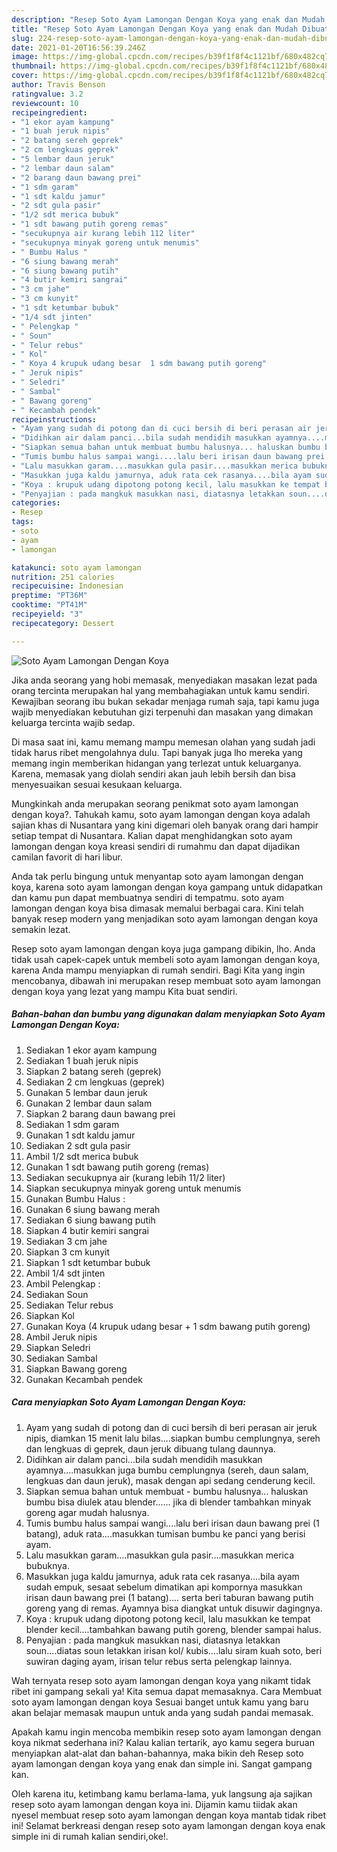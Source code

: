 ```yaml
---
description: "Resep Soto Ayam Lamongan Dengan Koya yang enak dan Mudah Dibuat"
title: "Resep Soto Ayam Lamongan Dengan Koya yang enak dan Mudah Dibuat"
slug: 224-resep-soto-ayam-lamongan-dengan-koya-yang-enak-dan-mudah-dibuat
date: 2021-01-20T16:56:39.246Z
image: https://img-global.cpcdn.com/recipes/b39f1f8f4c1121bf/680x482cq70/soto-ayam-lamongan-dengan-koya-foto-resep-utama.jpg
thumbnail: https://img-global.cpcdn.com/recipes/b39f1f8f4c1121bf/680x482cq70/soto-ayam-lamongan-dengan-koya-foto-resep-utama.jpg
cover: https://img-global.cpcdn.com/recipes/b39f1f8f4c1121bf/680x482cq70/soto-ayam-lamongan-dengan-koya-foto-resep-utama.jpg
author: Travis Benson
ratingvalue: 3.2
reviewcount: 10
recipeingredient:
- "1 ekor ayam kampung"
- "1 buah jeruk nipis"
- "2 batang sereh geprek"
- "2 cm lengkuas geprek"
- "5 lembar daun jeruk"
- "2 lembar daun salam"
- "2 barang daun bawang prei"
- "1 sdm garam"
- "1 sdt kaldu jamur"
- "2 sdt gula pasir"
- "1/2 sdt merica bubuk"
- "1 sdt bawang putih goreng remas"
- "secukupnya air kurang lebih 112 liter"
- "secukupnya minyak goreng untuk menumis"
- " Bumbu Halus "
- "6 siung bawang merah"
- "6 siung bawang putih"
- "4 butir kemiri sangrai"
- "3 cm jahe"
- "3 cm kunyit"
- "1 sdt ketumbar bubuk"
- "1/4 sdt jinten"
- " Pelengkap "
- " Soun"
- " Telur rebus"
- " Kol"
- " Koya 4 krupuk udang besar  1 sdm bawang putih goreng"
- " Jeruk nipis"
- " Seledri"
- " Sambal"
- " Bawang goreng"
- " Kecambah pendek"
recipeinstructions:
- "Ayam yang sudah di potong dan di cuci bersih di beri perasan air jeruk nipis, diamkan 15 menit lalu bilas....siapkan bumbu cemplungnya, sereh dan lengkuas di geprek, daun jeruk dibuang tulang daunnya."
- "Didihkan air dalam panci...bila sudah mendidih masukkan ayamnya....masukkan juga bumbu cemplungnya (sereh, daun salam, lengkuas dan daun jeruk), masak dengan api sedang cenderung kecil."
- "Siapkan semua bahan untuk membuat bumbu halusnya... haluskan bumbu bisa diulek atau blender...... jika di blender tambahkan minyak goreng agar mudah halusnya."
- "Tumis bumbu halus sampai wangi....lalu beri irisan daun bawang prei (1 batang), aduk rata....masukkan tumisan bumbu ke panci yang berisi ayam."
- "Lalu masukkan garam....masukkan gula pasir....masukkan merica bubuknya."
- "Masukkan juga kaldu jamurnya, aduk rata cek rasanya....bila ayam sudah empuk, sesaat sebelum dimatikan api kompornya masukkan irisan daun bawang prei (1 batang).... serta beri taburan bawang putih goreng yang di remas. Ayamnya bisa diangkat untuk disuwir dagingnya."
- "Koya : krupuk udang dipotong potong kecil, lalu masukkan ke tempat blender kecil....tambahkan bawang putih goreng, blender sampai halus."
- "Penyajian : pada mangkuk masukkan nasi, diatasnya letakkan soun....diatas soun letakkan irisan kol/ kubis....lalu siram kuah soto, beri suwiran daging ayam, irisan telur rebus serta pelengkap lainnya."
categories:
- Resep
tags:
- soto
- ayam
- lamongan

katakunci: soto ayam lamongan 
nutrition: 251 calories
recipecuisine: Indonesian
preptime: "PT36M"
cooktime: "PT41M"
recipeyield: "3"
recipecategory: Dessert

---
```



![Soto Ayam Lamongan Dengan Koya](https://img-global.cpcdn.com/recipes/b39f1f8f4c1121bf/680x482cq70/soto-ayam-lamongan-dengan-koya-foto-resep-utama.jpg)

Jika anda seorang yang hobi memasak, menyediakan masakan lezat pada orang tercinta merupakan hal yang membahagiakan untuk kamu sendiri. Kewajiban seorang ibu bukan sekadar menjaga rumah saja, tapi kamu juga wajib menyediakan kebutuhan gizi terpenuhi dan masakan yang dimakan keluarga tercinta wajib sedap.

Di masa  saat ini, kamu memang mampu memesan olahan yang sudah jadi tidak harus ribet mengolahnya dulu. Tapi banyak juga lho mereka yang memang ingin memberikan hidangan yang terlezat untuk keluarganya. Karena, memasak yang diolah sendiri akan jauh lebih bersih dan bisa menyesuaikan sesuai kesukaan keluarga. 



Mungkinkah anda merupakan seorang penikmat soto ayam lamongan dengan koya?. Tahukah kamu, soto ayam lamongan dengan koya adalah sajian khas di Nusantara yang kini digemari oleh banyak orang dari hampir setiap tempat di Nusantara. Kalian dapat menghidangkan soto ayam lamongan dengan koya kreasi sendiri di rumahmu dan dapat dijadikan camilan favorit di hari libur.

Anda tak perlu bingung untuk menyantap soto ayam lamongan dengan koya, karena soto ayam lamongan dengan koya gampang untuk didapatkan dan kamu pun dapat membuatnya sendiri di tempatmu. soto ayam lamongan dengan koya bisa dimasak memalui berbagai cara. Kini telah banyak resep modern yang menjadikan soto ayam lamongan dengan koya semakin lezat.

Resep soto ayam lamongan dengan koya juga gampang dibikin, lho. Anda tidak usah capek-capek untuk membeli soto ayam lamongan dengan koya, karena Anda mampu menyiapkan di rumah sendiri. Bagi Kita yang ingin mencobanya, dibawah ini merupakan resep membuat soto ayam lamongan dengan koya yang lezat yang mampu Kita buat sendiri.

<!--inarticleads1-->

##### Bahan-bahan dan bumbu yang digunakan dalam menyiapkan Soto Ayam Lamongan Dengan Koya:

1. Sediakan 1 ekor ayam kampung
1. Sediakan 1 buah jeruk nipis
1. Siapkan 2 batang sereh (geprek)
1. Sediakan 2 cm lengkuas (geprek)
1. Gunakan 5 lembar daun jeruk
1. Gunakan 2 lembar daun salam
1. Siapkan 2 barang daun bawang prei
1. Sediakan 1 sdm garam
1. Gunakan 1 sdt kaldu jamur
1. Sediakan 2 sdt gula pasir
1. Ambil 1/2 sdt merica bubuk
1. Gunakan 1 sdt bawang putih goreng (remas)
1. Sediakan secukupnya air (kurang lebih 11/2 liter)
1. Siapkan secukupnya minyak goreng untuk menumis
1. Gunakan  Bumbu Halus :
1. Gunakan 6 siung bawang merah
1. Sediakan 6 siung bawang putih
1. Siapkan 4 butir kemiri sangrai
1. Sediakan 3 cm jahe
1. Siapkan 3 cm kunyit
1. Siapkan 1 sdt ketumbar bubuk
1. Ambil 1/4 sdt jinten
1. Ambil  Pelengkap :
1. Sediakan  Soun
1. Sediakan  Telur rebus
1. Siapkan  Kol
1. Gunakan  Koya (4 krupuk udang besar + 1 sdm bawang putih goreng)
1. Ambil  Jeruk nipis
1. Siapkan  Seledri
1. Sediakan  Sambal
1. Siapkan  Bawang goreng
1. Gunakan  Kecambah pendek




<!--inarticleads2-->

##### Cara menyiapkan Soto Ayam Lamongan Dengan Koya:

1. Ayam yang sudah di potong dan di cuci bersih di beri perasan air jeruk nipis, diamkan 15 menit lalu bilas....siapkan bumbu cemplungnya, sereh dan lengkuas di geprek, daun jeruk dibuang tulang daunnya.
1. Didihkan air dalam panci...bila sudah mendidih masukkan ayamnya....masukkan juga bumbu cemplungnya (sereh, daun salam, lengkuas dan daun jeruk), masak dengan api sedang cenderung kecil.
1. Siapkan semua bahan untuk membuat - bumbu halusnya... haluskan bumbu bisa diulek atau blender...... jika di blender tambahkan minyak goreng agar mudah halusnya.
1. Tumis bumbu halus sampai wangi....lalu beri irisan daun bawang prei (1 batang), aduk rata....masukkan tumisan bumbu ke panci yang berisi ayam.
1. Lalu masukkan garam....masukkan gula pasir....masukkan merica bubuknya.
1. Masukkan juga kaldu jamurnya, aduk rata cek rasanya....bila ayam sudah empuk, sesaat sebelum dimatikan api kompornya masukkan irisan daun bawang prei (1 batang).... serta beri taburan bawang putih goreng yang di remas. Ayamnya bisa diangkat untuk disuwir dagingnya.
1. Koya : krupuk udang dipotong potong kecil, lalu masukkan ke tempat blender kecil....tambahkan bawang putih goreng, blender sampai halus.
1. Penyajian : pada mangkuk masukkan nasi, diatasnya letakkan soun....diatas soun letakkan irisan kol/ kubis....lalu siram kuah soto, beri suwiran daging ayam, irisan telur rebus serta pelengkap lainnya.




Wah ternyata resep soto ayam lamongan dengan koya yang nikamt tidak ribet ini gampang sekali ya! Kita semua dapat memasaknya. Cara Membuat soto ayam lamongan dengan koya Sesuai banget untuk kamu yang baru akan belajar memasak maupun untuk anda yang sudah pandai memasak.

Apakah kamu ingin mencoba membikin resep soto ayam lamongan dengan koya nikmat sederhana ini? Kalau kalian tertarik, ayo kamu segera buruan menyiapkan alat-alat dan bahan-bahannya, maka bikin deh Resep soto ayam lamongan dengan koya yang enak dan simple ini. Sangat gampang kan. 

Oleh karena itu, ketimbang kamu berlama-lama, yuk langsung aja sajikan resep soto ayam lamongan dengan koya ini. Dijamin kamu tiidak akan nyesel membuat resep soto ayam lamongan dengan koya mantab tidak ribet ini! Selamat berkreasi dengan resep soto ayam lamongan dengan koya enak simple ini di rumah kalian sendiri,oke!.

